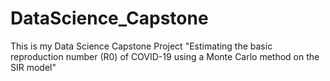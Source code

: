 # DataScience_Capstone

This is my Data Science Capstone Project
"Estimating the basic reproduction number (R0) of COVID-19 using a Monte Carlo method on the SIR model"
